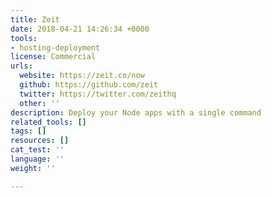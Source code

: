 ```yaml
---
title: Zeit
date: 2018-04-21 14:26:34 +0000
tools:
- hosting-deployment
license: Commercial
urls:
  website: https://zeit.co/now
  github: https://github.com/zeit
  twitter: https://twitter.com/zeithq
  other: ''
description: Deploy your Node apps with a single command
related_tools: []
tags: []
resources: []
cat_test: ''
language: ''
weight: ''

---
```

